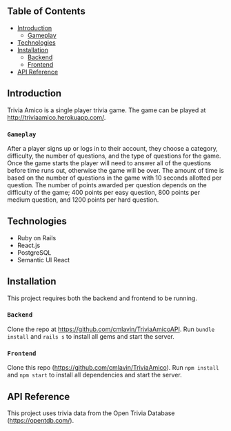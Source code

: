 ## Table of Contents

- [Introduction](#introduction)
  - [Gameplay](#gameplay)
- [Technologies](#technologies)
- [Installation](#installation)
  - [Backend](#backend)
  - [Frontend](#frontend)
- [API Reference](#api-reference)

## Introduction

Trivia Amico is a single player trivia game.  The game can be played at http://triviaamico.herokuapp.com/.

### `Gameplay`

After a player signs up or logs in to their account, they choose a category, difficulty, the number of questions, and the type of questions for the game.  Once the game starts the player will need to answer all of the questions before time runs out, otherwise the game will be over.  The amount of time is based on the number of questions in the game with 10 seconds allotted per question.  The number of points awarded per question depends on the difficulty of the game; 400 points per easy question, 800 points per medium question, and 1200 points per hard question.

## Technologies

* Ruby on Rails
* React.js
* PostgreSQL
* Semantic UI React

## Installation

This project requires both the backend and frontend to be running.

### `Backend`

Clone the repo at https://github.com/cmlavin/TriviaAmicoAPI.  Run ```bundle install``` and ```rails s``` to install all gems and start the server.

### `Frontend`

Clone this repo (https://github.com/cmlavin/TriviaAmico).  Run ```npm install``` and ```npm start``` to install all dependencies and start the server.

## API Reference

This project uses trivia data from the Open Trivia Database (https://opentdb.com/).
